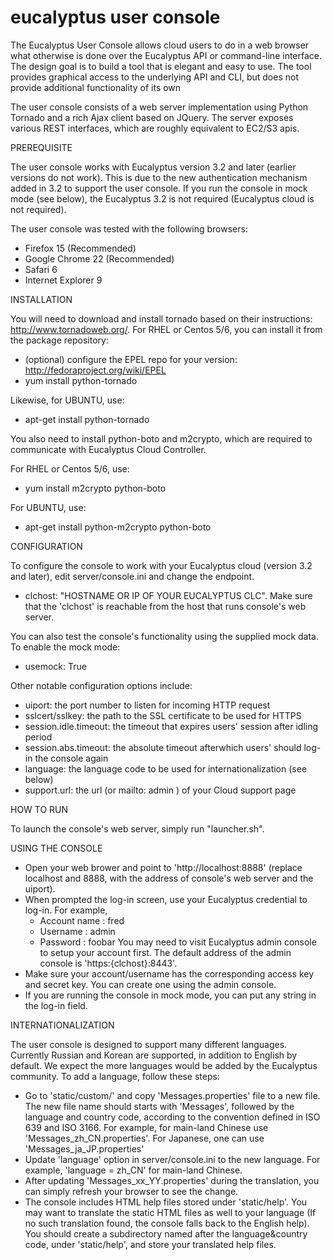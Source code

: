 eucalyptus user console
=============

The Eucalyptus User Console allows cloud users to do in a web browser what otherwise is done over the Eucalyptus API or command-line interface. 
The design goal is to build a tool that is elegant and easy to use. 
The tool provides graphical access to the underlying API and CLI, but does not provide additional functionality of its own

The user console consists of a web server implementation using Python Tornado and a rich Ajax client based on JQuery.
The server exposes various REST interfaces, which are roughly equivalent to EC2/S3 apis. 

PREREQUISITE

The user console works with Eucalyptus version 3.2 and later (earlier versions do not work). 
This is due to the new authentication mechanism added in 3.2 to support the user console.
If you run the console in mock mode (see below), the Eucalyptus 3.2 is not required (Eucalyptus cloud is not required).

The user console was tested with the following browsers:
  - Firefox 15 (Recommended)
  - Google Chrome 22 (Recommended)
  - Safari 6
  - Internet Explorer 9 

INSTALLATION

You will need to download and install tornado based on their instructions: http://www.tornadoweb.org/. For RHEL or Centos 5/6, you can install it from the package repository:
  - (optional) configure the EPEL repo for your version: http://fedoraproject.org/wiki/EPEL
  - yum install python-tornado

Likewise, for UBUNTU, use:
  - apt-get install python-tornado

You also need to install python-boto and m2crypto, which are required to communicate with Eucalyptus Cloud Controller.

For RHEL or Centos 5/6, use:
  - yum install m2crypto python-boto

For UBUNTU, use:
  - apt-get install python-m2crypto python-boto


CONFIGURATION

To configure the console to work with your Eucalyptus cloud (version 3.2 and later), edit server/console.ini and change the endpoint. 
  - clchost: "HOSTNAME OR IP OF YOUR EUCALYPTUS CLC". 
Make sure that the 'clchost' is reachable from the host that runs console's web server.

You can also test the console's functionality using the supplied mock data. To enable the mock mode:
  - usemock: True

Other notable configuration options include:
  - uiport: the port number to listen for incoming HTTP request
  - sslcert/sslkey: the path to the SSL certificate to be used for HTTPS
  - session.idle.timeout: the timeout that expires users' session after idling period
  - session.abs.timeout: the absolute timeout afterwhich users' should log-in the console again  
  - language: the language code to be used for internationalization (see below)
  - support.url: the url (or mailto: admin ) of your Cloud support page

HOW TO RUN

To launch the console's web server, simply run "launcher.sh". 

USING THE CONSOLE

  - Open your web brower and point to 'http://localhost:8888' (replace localhost and 8888, with the address of console's web server and the uiport).
  - When prompted the log-in screen, use your Eucalyptus credential to log-in. For example,
    - Account name : fred
    - Username     : admin
    - Password     : foobar
    You may need to visit Eucalyptus admin console to setup your account first. The default address of the admin console is 'https:{clchost}:8443'.
  - Make sure your account/username has the corresponding access key and secret key. You can create one using the admin console.
  - If you are running the console in mock mode, you can put any string in the log-in field.

INTERNATIONALIZATION

The user console is designed to support many different languages. Currently Russian and Korean are supported, in addition to English by default.
We expect the more languages would be added by the Eucalyptus community. 
To add a language, follow these steps:
  - Go to 'static/custom/' and copy 'Messages.properties' file to a new file. The new file name should starts with 'Messages', followed by the language and country code, according to the convention defined in ISO 639 and ISO 3166. For example, for main-land Chinese use 'Messages_zh_CN.properties'. For Japanese, one can use 'Messages_ja_JP.properties'
  - Update 'language' option in server/console.ini to the new language. For example, 'language = zh_CN' for main-land Chinese.
  - After updating 'Messages_xx_YY.properties' during the translation, you can simply refresh your browser to see the change.
  - The console includes HTML help files stored under 'static/help'. You may want to translate the static HTML files as well to your language (If no such translation found, the console falls back to the English help). You should create a subdirectory named after the language&country code, under 'static/help', and store your translated help files.

